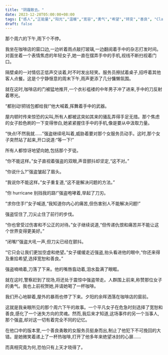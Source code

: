 ```yaml
---
title: "阴霾散去。"
date: 2023-12-28T05:00:00+08:00
tags: ["感人","正能量","阳光","温暖","宽容","勇气","希望","转变","善良", "Claude"]
draft: false
--- 
```


那个周六的下午,雨下个不停。

我坐在咖啡店的窗口边,一边听着雨点敲打玻璃,一边翻阅着手中的杂志打发时间。对面坐着一个表情焦虑的年轻女子,她一直在摆弄手中的手机,视线不断扫视着门口。 

隔壁桌的一对情侣正低声交谈着,时不时发出轻笑。服务员擦拭着桌子,招呼着其他客人点餐。这是个宁静惬意的周末下午,雨声更添了几分慵懒氛围。

就在这时,咖啡店的门被猛地推开,一个衣衫褴褛的中年男子冲了进来,手中的刀反射着寒光。

“都别动!把钱包都给我!”他大喊着,挥舞着手中的武器。  

屋内顿时传来惊恐的尖叫,所有人都被这突如其来的骚乱弄得手足无措。那个焦虑的女子脸色刷的一下变得惨白,她紧紧握住手中的手机,像是要从中汲取力量。

“快点!不然我就......”强盗继续吼叫着,威胁着要对那个女服务员动手。这时,那个女子突然站了起来,开口说道:“等一下!”

所有人都惊讶地望向她,包括那个歹徒。

“你不能这样。”女子直视着强盗的双眼,声音颤抖却坚定,“这不对。”

“你说什么?”强盗皱起了眉头。

“我说你不能这样。”女子重复道,“这不是解决问题的方法。”

“你 hurricane 别挡我的路!”强盗咆哮着,举起了刀刃。

“求你住手!”女子喊道,“我知道你内心的痛苦,但伤害别人不能解决问题!” 

强盗怔住了,刀尖止住了前行的步伐。

“你也曾受过伤害和不公正的对待。”女子继续说道,“但传递仇恨和痛苦并不能让这个世界变得更美好。”

“闭嘴!”强盗大吼一声,但刀尖已经在颤抖。

“它只会让我们更加空虚和绝望。”女子缓缓走近强盗,抬头看进他的眼中,“你还来得及重拾希望,选择宽恕和善良。”

强盗喃喃着,刀落了下来。他的嘴唇翕动着,泪水盈满了眼眶。

就在这时,警察赶到了现场,将还处于震惊中强盗带走。人群围上前来,称赞那位女子的勇气。我也上前祝贺她,并请她喝了一杯咖啡。

我们开心地聊着,屋外的暴雨也停了下来。夕阳的余晖洒落在咖啡店的窗前。

这就是我亲眼所见的那个周六下午的故事。一个平凡女子在危急时刻选择了宽恕和善良,感化了一个迷失方向的灵魂。然而,我后来才知道,这场事件的另一个当事人,那个强盗,却对这一切有着完全不同的记忆。

在他口中的版本里,一个善良勇敢的女服务员挺身而出,制止了他犯下不可挽回的大错。是她微笑着递上了一杯热咖啡,打开了他多年来绝望冰封的心扉......

而真相究竟为何,恐怕只有上天才晓得了。